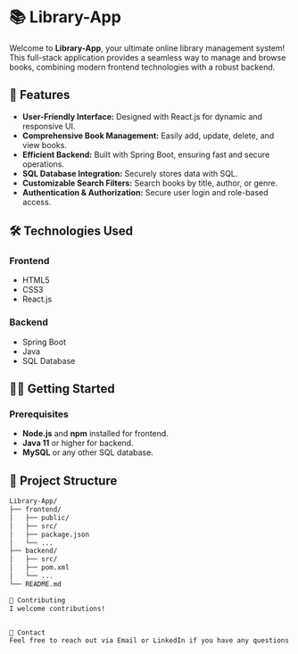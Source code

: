 # 📚 Library-App

Welcome to **Library-App**, your ultimate online library management system! This full-stack application provides a seamless way to manage and browse books, combining modern frontend technologies with a robust backend.

<!-- Add your banner image link here -->

## 🚀 Features

- **User-Friendly Interface:** Designed with React.js for dynamic and responsive UI.
- **Comprehensive Book Management:** Easily add, update, delete, and view books.
- **Efficient Backend:** Built with Spring Boot, ensuring fast and secure operations.
- **SQL Database Integration:** Securely stores data with SQL.
- **Customizable Search Filters:** Search books by title, author, or genre.
- **Authentication & Authorization:** Secure user login and role-based access.

## 🛠️ Technologies Used

### Frontend
- HTML5
- CSS3
- React.js

### Backend
- Spring Boot
- Java
- SQL Database

## 🧑‍💻 Getting Started

### Prerequisites
- **Node.js** and **npm** installed for frontend.
- **Java 11** or higher for backend.
- **MySQL** or any other SQL database.



## 📂 Project Structure

```bash
Library-App/
├── frontend/
│   ├── public/
│   ├── src/
│   ├── package.json
│   └── ...
├── backend/
│   ├── src/
│   ├── pom.xml
│   └── ...
└── README.md

🤝 Contributing
I welcome contributions!


💬 Contact
Feel free to reach out via Email or LinkedIn if you have any questions or suggestions.
